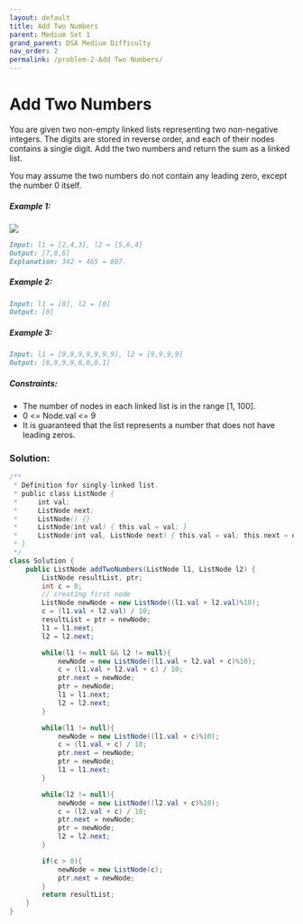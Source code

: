 ```yaml
---
layout: default
title: Add Two Numbers
parent: Medium Set 1
grand_parent: DSA Medium Difficulty
nav_order: 2
permalink: /problem-2-Add Two Numbers/
---
```

# Add Two Numbers
You are given two non-empty linked lists representing two non-negative integers. The digits are stored in reverse order, and each of their nodes contains a single digit. Add the two numbers and return the sum as a linked list.

You may assume the two numbers do not contain any leading zero, except the number 0 itself.


##### Example 1:
![](../../assets/images/ds/addtwonumber1.jpeg)
```markdown
Input: l1 = [2,4,3], l2 = [5,6,4]
Output: [7,0,8]
Explanation: 342 + 465 = 807.
```
##### Example 2:
```markdown
Input: l1 = [0], l2 = [0]
Output: [0]
```
##### Example 3:
```markdown
Input: l1 = [9,9,9,9,9,9,9], l2 = [9,9,9,9]
Output: [8,9,9,9,0,0,0,1]
```

##### Constraints:
* The number of nodes in each linked list is in the range [1, 100].
* 0 <= Node.val <= 9
* It is guaranteed that the list represents a number that does not have leading zeros.

### Solution:
```java
/**
 * Definition for singly-linked list.
 * public class ListNode {
 *     int val;
 *     ListNode next;
 *     ListNode() {}
 *     ListNode(int val) { this.val = val; }
 *     ListNode(int val, ListNode next) { this.val = val; this.next = next; }
 * }
 */
class Solution {
    public ListNode addTwoNumbers(ListNode l1, ListNode l2) {
        ListNode resultList, ptr;
        int c = 0;
        // creating first node 
        ListNode newNode = new ListNode((l1.val + l2.val)%10);
        c = (l1.val + l2.val) / 10;
        resultList = ptr = newNode;
        l1 = l1.next;
        l2 = l2.next;

        while(l1 != null && l2 != null){
            newNode = new ListNode((l1.val + l2.val + c)%10);
            c = (l1.val + l2.val + c) / 10;
            ptr.next = newNode;
            ptr = newNode;
            l1 = l1.next;
            l2 = l2.next;
        } 

        while(l1 != null){
            newNode = new ListNode((l1.val + c)%10);
            c = (l1.val + c) / 10;
            ptr.next = newNode;
            ptr = newNode;
            l1 = l1.next;
        }

        while(l2 != null){
            newNode = new ListNode((l2.val + c)%10);
            c = (l2.val + c) / 10;
            ptr.next = newNode;
            ptr = newNode;
            l2 = l2.next;
        }

        if(c > 0){
            newNode = new ListNode(c);
            ptr.next = newNode;
        }
        return resultList;
    }
}
```